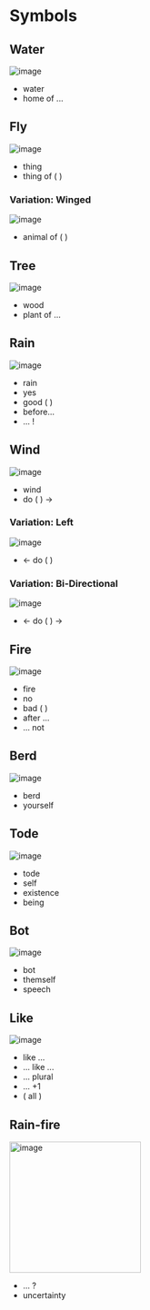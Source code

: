# Symbols

## Water
![image](https://user-images.githubusercontent.com/15892272/185742556-4ea0c6e2-59c5-41d6-8dad-96a0e3ddc4f0.png)

* water
* home of ...

## Fly
![image](https://user-images.githubusercontent.com/15892272/185742564-09017412-be2c-457c-a014-905599f1a668.png)

* thing
* thing of ( )


### Variation: Winged
![image](https://user-images.githubusercontent.com/15892272/185742572-24c45eb8-184c-4bb0-a3e1-69bed0c6e257.png)

* animal of ( )

## Tree
![image](https://user-images.githubusercontent.com/15892272/185742604-882b0f14-2e25-4dd1-a3c1-6045e322a24c.png)

* wood
* plant of ...

## Rain
![image](https://user-images.githubusercontent.com/15892272/185742626-293906b5-826a-40ed-8abf-ae7f4146010c.png)

* rain
* yes
* good ( )
* before...
* ... !

## Wind
![image](https://user-images.githubusercontent.com/15892272/185742678-89e44fce-9c05-46fd-85af-7ca06554532b.png)

* wind
* do ( ) ->

### Variation: Left
![image](https://user-images.githubusercontent.com/15892272/185742698-67c531c6-33ef-485e-9ec7-9acb17654308.png)

* <- do ( )

### Variation: Bi-Directional
![image](https://user-images.githubusercontent.com/15892272/185742703-705a30e8-fed2-4797-9526-df50410d9697.png)
* <- do ( ) ->

## Fire
![image](https://user-images.githubusercontent.com/15892272/185742765-3f00a052-d972-43e0-9887-8f1b49f04b6c.png)

* fire
* no
* bad ( )
* after ...
* ... not

## Berd
![image](https://user-images.githubusercontent.com/15892272/185742782-feb0f58e-f82b-45b4-9946-6ec545cd4761.png)

* berd
* yourself

## Tode
![image](https://user-images.githubusercontent.com/15892272/185742792-3fdd5675-26fe-4691-bcfd-f46da336e56a.png)

* tode
* self
* existence
* being

## Bot
![image](https://user-images.githubusercontent.com/15892272/185742819-a9ed85ca-b7c4-42d3-950b-9ab2f93b7179.png)

* bot
* themself
* speech

## Like
![image](https://user-images.githubusercontent.com/15892272/185742852-23b5bae8-7f99-42dd-bc20-b63b0ebecbe1.png)

* like ...
* ... like ...
* ... plural
* ... +1
* ( all )

## Rain-fire

<img width="231" alt="image" src="https://github.com/TodePond/TodeTode/assets/15892272/7dcf8b33-f436-47db-88fc-1a2241622020">

* ... ?
* uncertainty
